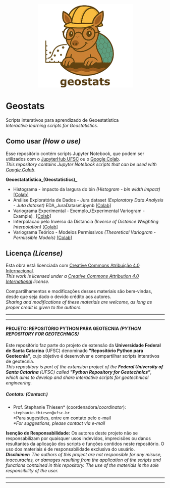 <p align="center">
<img src="images/geostats-logo.png" alt="A flat, vector-style logo featuring a smiling cartoon armadillo with a light brown body and pastel blue hexagonal shell. The armadillo wears round glasses, giving it a studious and friendly look, and is framed inside a circular emblem with soft earthy colors, rolling green hills, and a beige sky in the background. There is a variogram behind the armadillo. Below the circle, the text “geostats” appears in bold dark brown letters." width="300">
</p>

# Geostats
Scripts interativos para aprendizado de Geoestatística \
_Interactive learning scripts for  Geostatistics._

## Como usar _(How o use)_

Esse repositório contém scripts Jupyter Notebook, que podem ser utilizados com o [JupyterHub UFSC](https://notebooks.inf.ufsc.br/) ou o [Google Colab](https://colab.research.google.com/).\
_This repository contains Jupyter Notebook scripts that can be used with [Google Colab](https://colab.research.google.com/)._

**Geoestatatística_(Geostatistics)_**
- Histograma - impacto da largura do bin _(Histogram - bin width impact)_ [[Colab]](https://colab.research.google.com/github/geoUFSC/geostats/blob/main/BinWidthImpact.ipynb)
- Análise Exploratória de Dados - Jura dataset _(Exploratory Data Analysis - Juta dataset)_ EDA_JuraDataset.ipynb [[Colab]](https://colab.research.google.com/github/geoUFSC/geostats/blob/main/EDA_JuraDataset.ipynb)
- Variograma Experimental - Exemplo_(Experimental Variogram - Example)_ [[Colab]](https://colab.research.google.com/github/geoUFSC/geostats/blob/main/ExpVariogram_Example.ipynb)
- Interpolacao pelo Inverso da Distancia _(Inverse of Distance Weighting Interpolation)_ [[Colab]](https://colab.research.google.com/github/geoUFSC/geostats/blob/main/IDW.ipynb)
- Variograma Teórico - Modelos Permissivos _(Theoretical Variogram - Permissible Models)_ [[Colab]](https://colab.research.google.com/github/geoUFSC/geostats/blob/main/PermissibleModels_TheoVariogram.ipynb)



## Licença _(License)_

Esta obra está licenciada com [Creative Commons Atribuição 4.0 Internacional](https://creativecommons.org/licenses/by/4.0/).\
_This work is licensed under a [Creative Commons Attribution 4.0 International](https://creativecommons.org/licenses/by/4.0/) license._

Compartilhamentos e modificações desses materiais são bem-vindas, desde que seja dado o devido crédito aos autores.\
_Sharing and modifications of these materials are welcome, as long as proper credit is given to the authors._


---
---
#### **PROJETO: REPOSITÓRIO PYTHON PARA GEOTECNIA _(PYTHON REPOSITORY FOR GEOTECHNICS)_**
Este repositório faz parte do projeto de extensão da **Universidade Federal de Santa Catarina** (UFSC) denominado **"Repositório Python para Geotecnia"**, cujo objetivo é desenvolver e compartilhar scripts interativos de geotecnia.\
_This repostitory is part of the extension project of the **Federal University of Santa Catarina** (UFSC) called **"Python Repository for Geotechnics"**, which aims to develop and share interactive scripts for geotechnical engineering._

##### **Contato: _(Contact:)_**
- Prof. Stephanie Thiesen* (coordenadora/_coordinator_): `stephanie.thiesen@ufsc.br` \
 *Para sugestões, entre em contato pelo e-mail \
_*For suggestions, please contact via e-mail_

**Isenção de Responsabilidade:**
Os autores deste projeto não se responsabilizam por quaisquer usos indevidos, imprecisões ou danos resultantes da aplicação dos scripts e funções contidos neste repositório. O uso dos materiais é de responsabilidade exclusiva do usuário. \
**_Disclaimer:_** _The authors of this project are not responsible for any misuse, inaccuracies, or damages resulting from the application of the scripts and functions contained in this repository. The use of the materials is the sole responsibility of the user._

---
---

